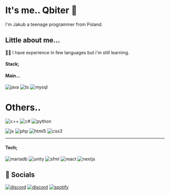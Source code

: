 
# It's me.. Qbiter 👋
I'm Jakub a teenage programmer from Poland. 

## Little about me...
👩‍💻 I have experience in few languages but i'm still learning.


#### Stack;
#### Main...
![java](https://img.shields.io/badge/JAVA-262626?style=for-the-badge&logo=openjdk&logoColor=orange)
![ts](https://img.shields.io/badge/typescript-262626?style=for-the-badge&logo=typescript)
![mysql](https://img.shields.io/badge/mysql-262626?style=for-the-badge&logo=mysql)

# Others..
![c++](https://img.shields.io/badge/C++-262626?style=for-the-badge&logo=cplusplus&logoColor=blue)
![c#](https://img.shields.io/badge/C%23-262626?style=for-the-badge&logo=csharp&logoColor=blue)
![python](https://img.shields.io/badge/PYTHON-262626?style=for-the-badge&logo=python)

![js](https://img.shields.io/badge/JAVASCRIPT-262626?style=for-the-badge&logo=javascript)
![php](https://img.shields.io/badge/php-262626?style=for-the-badge&logo=php)
![html5](https://img.shields.io/badge/HTML5-262626?style=for-the-badge&logo=html5)
![css3](https://img.shields.io/badge/CSS3-262626?style=for-the-badge&logo=css3&logoColor=blue)

-----

#### Tech;
![mariadb](https://img.shields.io/badge/MariaDB-003545?style=for-the-badge&logo=mariadb&logoColor=white)
![unity](https://img.shields.io/badge/unity-262626?style=for-the-badge&logo=unity)
![sfml](https://img.shields.io/badge/sfml-262626?style=for-the-badge&logo=sfml)
![react](https://img.shields.io/badge/react-262626?style=for-the-badge&logo=react)
![nextjs](https://img.shields.io/badge/next-0d0d0d?style=for-the-badge&logo=next.js)

## 🔗 Socials
[![discord](https://img.shields.io/badge/qbiter-7289da?style=for-the-badge&logo=discord&logoColor=white)](https://discord.com/users/385119411427606541)
[![discord](https://img.shields.io/badge/qbiter_-7289da?style=for-the-badge&logo=discord&logoColor=white)](https://discord.com/users/772425201568055316)
[![spotify](https://img.shields.io/badge/QBITER-1DB954?style=for-the-badge&logo=spotify&logoColor=white)](https://open.spotify.com/user/a56r3hj0uz08zxqsdnjg0rio4?si=60176d56daf3407c)
